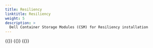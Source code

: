 ```yaml
---
title: Resiliency
linktitle: Resiliency 
weight: 5
description: >
  Dell Container Storage Modules (CSM) for Resiliency installation
--- 
```


{{<include file="content/docs/getting-started/installation/helm/modules/resiliency/installation.md" hideIds="2,3,4,5">}}
{{<include file="content/docs/getting-started/installation/helm/modules/resiliency/powerflex.md">}}
{{<include file="content/docs/getting-started/installation/helm/modules/resiliency/dynamicparameters.md">}}